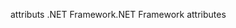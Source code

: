 <span data-ttu-id="a0588-101">attributs .NET Framework</span><span class="sxs-lookup"><span data-stu-id="a0588-101">.NET Framework attributes</span></span>